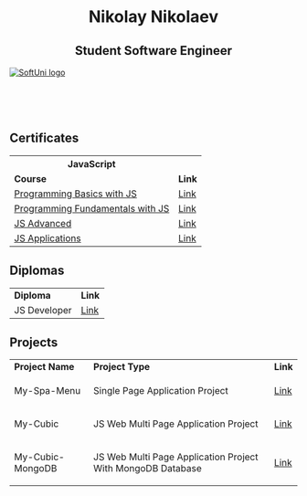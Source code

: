 <h1 align="center">Nikolay Nikolaev</h1>
  
<h2 align="center">Student Software Engineer</h2>

<a href="https://softuni.bg/trainings/courses" rel="Courses"> ![SoftUni logo][logo] </a>

[logo]: http://innovationstarterbox.bg/wp-content/uploads/2016/05/Softuni_logo_trasparent.png "Logo Title Text 2"

<br/>
<br/>
<br/>

<h2>Certificates</h2>
<table>
  <tr>
    <th>JavaScript</th>
    <td></td>
  </tr>
  <tr>
    <td><strong>Course</strong></td>
    <td><strong>Link</strong></td>
  </tr>
  <tr>
    <td><a href="https://softuni.bg/trainings/2904/programming-basics-with-javascript-april-2020" >Programming Basics with JS</a></td>
    <td><a href="https://softuni.bg/certificates/details/82315/e3559d79"> Link</a></td>
  </tr>
  <tr>
    <td><a href="https://softuni.bg/trainings/3133/js-fundamentals-september-2020">Programming Fundamentals with JS</a></td>
    <td><a href="https://softuni.bg/certificates/details/96877/ca548314">Link</a></td>
  </tr>
  <tr>
    <td><a href="https://softuni.bg/modules/76/js-advanced/1265">JS Advanced</a></td>
    <td><a href="https://softuni.bg/users/profile/trainings/nikolainikolaev">Link</a></td>
  </tr>
   <tr>
    <td><a href="https://softuni.bg/trainings/3218/js-applications-february-2021/internal">JS Applications</a></td>
    <td><a href="https://softuni.bg/certificates/details/102336/fe480e1e">Link</a></td>
  </tr>
</table>

<h2> Diplomas </h2>
<table>
  <tr>
    <td><strong>Diploma</strong></td>
    <td><strong>Link</strong></td>
  </tr>
  <tr>
    <td>JS Developer</td>
    <td><a href=""> Link </a></td>
  </tr>
</table>

<h2> Projects </h2>

<table>
  <tr>
    <td><strong>Project Name</strong></td>
    <td><strong>Project Type</strong></td>
    <td><strong>Link</strong></td>
  </tr>
  <tr>
    <td><p>My-Spa-Menu</p></td>
    <td><p>Single Page Application Project</p></td>
    <td><a href="https://github.com/nikindtmas1/My-Spa-Menu"> Link</a></td>
  </tr>
  <tr>
    <td><p>My-Cubic</p></td>
    <td><p>JS Web Multi Page Application Project</p></td>
    <td><a href="https://github.com/nikindtmas1/My-Cubic">Link</a></td>
  </tr>
  <tr>
    <td><p>My-Cubic-MongoDB</p></td>
    <td><p>JS Web Multi Page Application Project With MongoDB Database</p></td>
    <td><a href="https://github.com/nikindtmas1/My-Cubic-MongoDb">Link</a></td>
  </tr>

</table>

